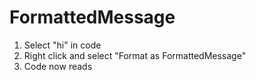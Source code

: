 # FormattedMessage

1. Select "hi" in code
2. Right click and select "Format as FormattedMessage"
3. Code now reads <FormattedMessage defaultMessage="hi" description="" id="" />
